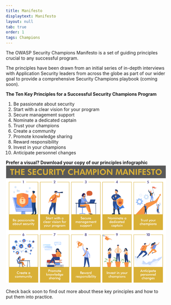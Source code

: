 ```yaml
---
title: Manifesto
displaytext: Manifesto
layout: null
tab: true
order: 1
tags: Champions
---
```


The OWASP Security Champions Manifesto is a set of guiding principles crucial to any successful program. 

The principles have been drawn from an initial series of in-depth interviews with Application Security leaders from across the globe as part of our wider goal to provide a comprehensive Security Champions playbook (coming soon).

**The Ten Key Principles for a Successful Security Champions Program**
1. Be passionate about security
2. Start with a clear vision for your program
3. Secure management support
4. Nominate a dedicated captain
5. Trust your champions 
6. Create a community
7. Promote knowledge sharing
8. Reward responsibility
9. Invest in your champions
10. Anticipate personnel changes

**Prefer a visual? Download your copy of our principles infographic**
![Manifesto infographic](assets/images/OWASP_Security_Champion_Manifesto.png)

Check back soon to find out more about these key principles and how to put them into practice.
